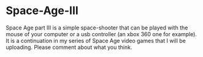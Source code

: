 Space-Age-III
=============

Space Age part III is a simple space-shooter that can be played with the mouse of your computer or a usb controller (an xbox 360 one for example). It is a continuation in my series of Space Age video games that I will be uploading. Please comment about what you think. 